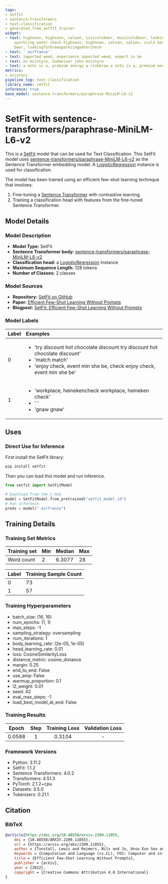```yaml
---
tags:
- setfit
- sentence-transformers
- text-classification
- generated_from_setfit_trainer
widget:
- text: highnoon, highnoon, saloon, isiccolobeer, musiccoldbeer, looking for brew
    sparkling water check highnoon, highnoon, saloon, saloon, scold beer, usiccold
    beer, lookingforbrewsparkiingwatercheck
- text: ' airfrance'
- text: imported weed, experience imported weed, expert in be
- text: on mcintyre, budweiser john mcintyre
- text: a onto is a, premium energy a rinkbrew a onto is a, premium energy a rinkbrew
metrics:
- accuracy
pipeline_tag: text-classification
library_name: setfit
inference: true
base_model: sentence-transformers/paraphrase-MiniLM-L6-v2
---
```


# SetFit with sentence-transformers/paraphrase-MiniLM-L6-v2

This is a [SetFit](https://github.com/huggingface/setfit) model that can be used for Text Classification. This SetFit model uses [sentence-transformers/paraphrase-MiniLM-L6-v2](https://huggingface.co/sentence-transformers/paraphrase-MiniLM-L6-v2) as the Sentence Transformer embedding model. A [LogisticRegression](https://scikit-learn.org/stable/modules/generated/sklearn.linear_model.LogisticRegression.html) instance is used for classification.

The model has been trained using an efficient few-shot learning technique that involves:

1. Fine-tuning a [Sentence Transformer](https://www.sbert.net) with contrastive learning.
2. Training a classification head with features from the fine-tuned Sentence Transformer.

## Model Details

### Model Description
- **Model Type:** SetFit
- **Sentence Transformer body:** [sentence-transformers/paraphrase-MiniLM-L6-v2](https://huggingface.co/sentence-transformers/paraphrase-MiniLM-L6-v2)
- **Classification head:** a [LogisticRegression](https://scikit-learn.org/stable/modules/generated/sklearn.linear_model.LogisticRegression.html) instance
- **Maximum Sequence Length:** 128 tokens
- **Number of Classes:** 2 classes
<!-- - **Training Dataset:** [Unknown](https://huggingface.co/datasets/unknown) -->
<!-- - **Language:** Unknown -->
<!-- - **License:** Unknown -->

### Model Sources

- **Repository:** [SetFit on GitHub](https://github.com/huggingface/setfit)
- **Paper:** [Efficient Few-Shot Learning Without Prompts](https://arxiv.org/abs/2209.11055)
- **Blogpost:** [SetFit: Efficient Few-Shot Learning Without Prompts](https://huggingface.co/blog/setfit)

### Model Labels
| Label | Examples                                                                                                                                                                                       |
|:------|:-----------------------------------------------------------------------------------------------------------------------------------------------------------------------------------------------|
| 0     | <ul><li>'try discount hot chocolate discount try discount hot chocolate discount'</li><li>'match match'</li><li>'enjoy check, event min she be, check enjoy check, event min she be'</li></ul> |
| 1     | <ul><li>'workplace, heinekencheck workplace, heineken check'</li><li>' '</li><li>'gnaw gnaw'</li></ul>                                                                                         |

## Uses

### Direct Use for Inference

First install the SetFit library:

```bash
pip install setfit
```

Then you can load this model and run inference.

```python
from setfit import SetFitModel

# Download from the 🤗 Hub
model = SetFitModel.from_pretrained("setfit_model_id")
# Run inference
preds = model(" airfrance")
```

<!--
### Downstream Use

*List how someone could finetune this model on their own dataset.*
-->

<!--
### Out-of-Scope Use

*List how the model may foreseeably be misused and address what users ought not to do with the model.*
-->

<!--
## Bias, Risks and Limitations

*What are the known or foreseeable issues stemming from this model? You could also flag here known failure cases or weaknesses of the model.*
-->

<!--
### Recommendations

*What are recommendations with respect to the foreseeable issues? For example, filtering explicit content.*
-->

## Training Details

### Training Set Metrics
| Training set | Min | Median | Max |
|:-------------|:----|:-------|:----|
| Word count   | 2   | 6.3077 | 28  |

| Label | Training Sample Count |
|:------|:----------------------|
| 0     | 73                    |
| 1     | 57                    |

### Training Hyperparameters
- batch_size: (16, 16)
- num_epochs: (1, 1)
- max_steps: -1
- sampling_strategy: oversampling
- num_iterations: 1
- body_learning_rate: (2e-05, 1e-05)
- head_learning_rate: 0.01
- loss: CosineSimilarityLoss
- distance_metric: cosine_distance
- margin: 0.25
- end_to_end: False
- use_amp: False
- warmup_proportion: 0.1
- l2_weight: 0.01
- seed: 42
- eval_max_steps: -1
- load_best_model_at_end: False

### Training Results
| Epoch  | Step | Training Loss | Validation Loss |
|:------:|:----:|:-------------:|:---------------:|
| 0.0588 | 1    | 0.3104        | -               |

### Framework Versions
- Python: 3.11.2
- SetFit: 1.1.2
- Sentence Transformers: 4.0.2
- Transformers: 4.51.3
- PyTorch: 2.1.2+cpu
- Datasets: 3.5.0
- Tokenizers: 0.21.1

## Citation

### BibTeX
```bibtex
@article{https://doi.org/10.48550/arxiv.2209.11055,
    doi = {10.48550/ARXIV.2209.11055},
    url = {https://arxiv.org/abs/2209.11055},
    author = {Tunstall, Lewis and Reimers, Nils and Jo, Unso Eun Seo and Bates, Luke and Korat, Daniel and Wasserblat, Moshe and Pereg, Oren},
    keywords = {Computation and Language (cs.CL), FOS: Computer and information sciences, FOS: Computer and information sciences},
    title = {Efficient Few-Shot Learning Without Prompts},
    publisher = {arXiv},
    year = {2022},
    copyright = {Creative Commons Attribution 4.0 International}
}
```

<!--
## Glossary

*Clearly define terms in order to be accessible across audiences.*
-->

<!--
## Model Card Authors

*Lists the people who create the model card, providing recognition and accountability for the detailed work that goes into its construction.*
-->

<!--
## Model Card Contact

*Provides a way for people who have updates to the Model Card, suggestions, or questions, to contact the Model Card authors.*
-->